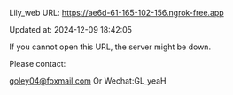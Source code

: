 Lily_web URL: https://ae6d-61-165-102-156.ngrok-free.app

Updated at: 2024-12-09 18:42:05

If you cannot open this URL, the server might be down.

Please contact: 

goley04@foxmail.com Or Wechat:GL_yeaH